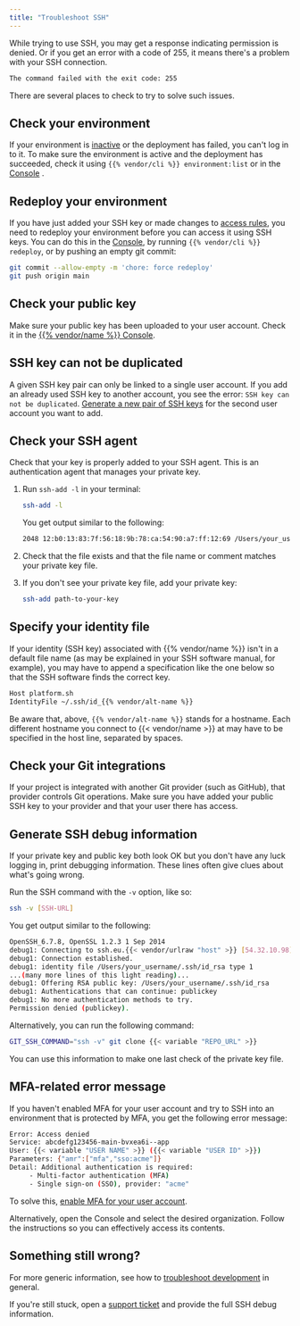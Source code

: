 ```yaml
---
title: "Troubleshoot SSH"
---
```


While trying to use SSH, you may get a response indicating permission is denied. Or if you get an error with a code of 255, it means there's a problem with your SSH connection.

```txt
The command failed with the exit code: 255
```

There are several places to check to try to solve such issues.

## Check your environment

If your environment is [inactive](/glossary.md#inactive-environment) or the deployment has failed,
you can't log in to it.
To make sure the environment is active and the deployment has succeeded,
check it using `{{% vendor/cli %}} environment:list` or in the [Console](https://console.platform.sh/) .

## Redeploy your environment

If you have just added your SSH key or made changes to [access rules](/administration/users.md), you need to redeploy your environment before you can access it using SSH keys. You can do this in the [Console](https://console.platform.sh/), by running `{{% vendor/cli %}} redeploy`, or by pushing an empty git commit:

```bash
git commit --allow-empty -m 'chore: force redeploy'
git push origin main
```

## Check your public key

Make sure your public key has been uploaded to your user account. Check it in the [{{% vendor/name %}} Console](https://console.platform.sh/).

## SSH key can not be duplicated

A given SSH key pair can only be linked to a single user account.
If you add an already used SSH key to another account, you see the error: `SSH key can not be duplicated`.
[Generate a new pair of SSH keys](/development/ssh/ssh-keys#add-ssh-keys) for the second user account you want to add.

## Check your SSH agent

Check that your key is properly added to your SSH agent. This is an authentication agent that manages your private key.

1. Run `ssh-add -l` in your terminal:

   ```bash
   ssh-add -l
   ```
   You get output similar to the following:

   ```bash
   2048 12:b0:13:83:7f:56:18:9b:78:ca:54:90:a7:ff:12:69 /Users/your_username/.ssh/id_rsa (RSA)
   ```

1. Check that the file exists and that the file name or comment matches your private key file.
1. If you don't see your private key file, add your private key:

    ```bash
    ssh-add path-to-your-key
    ```

## Specify your identity file

If your identity (SSH key) associated with {{% vendor/name %}} isn't in a default file name
(as may be explained in your SSH software manual, for example),
you may have to append a specification like the one below so that the SSH software finds the correct key.

```bash
Host platform.sh
IdentityFile ~/.ssh/id_{{% vendor/alt-name %}}
```

Be aware that, above, `{{% vendor/alt-name %}}` stands for a hostname.
Each different hostname you connect to {{< vendor/name >}} at may have to be specified in the host line, separated by spaces.

## Check your Git integrations

If your project is integrated with another Git provider (such as GitHub), that provider controls Git operations.
Make sure you have added your public SSH key to your provider and that your user there has access.

## Generate SSH debug information

If your private key and public key both look OK but you don't have any luck logging in, print debugging information.
These lines often give clues about what's going wrong.

Run the SSH command with the `-v` option, like so:

```bash
ssh -v [SSH-URL]
```

You get output similar to the following:

```bash
OpenSSH_6.7.8, OpenSSL 1.2.3 1 Sep 2014
debug1: Connecting to ssh.eu.{{< vendor/urlraw "host" >}} [54.32.10.98] port 22.
debug1: Connection established.
debug1: identity file /Users/your_username/.ssh/id_rsa type 1
...(many more lines of this light reading)...
debug1: Offering RSA public key: /Users/your_username/.ssh/id_rsa
debug1: Authentications that can continue: publickey
debug1: No more authentication methods to try.
Permission denied (publickey).
```

Alternatively, you can run the following command:

```bash
GIT_SSH_COMMAND="ssh -v" git clone {{< variable "REPO_URL" >}}
```

You can use this information to make one last check of the private key file.

## MFA-related error message

If you haven't enabled MFA for your user account and try to SSH into an environment that is protected by MFA,
you get the following error message:

```bash
Error: Access denied
Service: abcdefg123456-main-bvxea6i--app
User: {{< variable "USER NAME" >}} ({{< variable "USER ID" >}})
Parameters: {"amr":["mfa","sso:acme"]}
Detail: Additional authentication is required:
	 - Multi-factor authentication (MFA)
	 - Single sign-on (SSO), provider: "acme"
```

To solve this, [enable MFA for your user account](#for-your-user-account).

Alternatively, open the Console and select the desired organization.
Follow the instructions so you can effectively access its contents.

## Something still wrong?

For more generic information, see how to [troubleshoot development](/development/troubleshoot) in general.

If you're still stuck, open a [support ticket](/learn/overview/get-support) and provide the full SSH debug information.